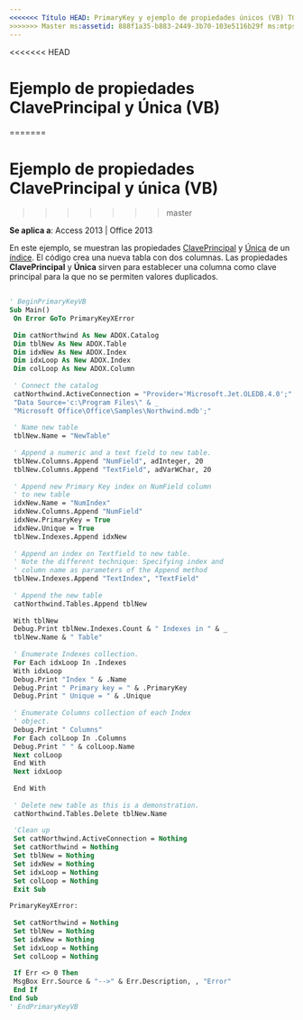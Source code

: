 ```yaml
---
<<<<<<< Título HEAD: PrimaryKey y ejemplo de propiedades únicos (VB) TOCTitle: PrimaryKey y ejemplo de propiedades únicos (VB) === título: ejemplo de propiedades ClavePrincipal y única (VB) TOCTitle: ejemplo de propiedades ClavePrincipal y única (VB)
>>>>>>> Master ms:assetid: 888f1a35-b883-2449-3b70-103e5116b29f ms:mtpsurl: https://msdn.microsoft.com/library/JJ249597(v=office.15) ms:contentKeyID: ms.date 48546137: 18/09/2015 mtps_version: Office.15
---
```


<<<<<<< HEAD
# <a name="primarykey-and-unique-properties-example-vb"></a>Ejemplo de propiedades ClavePrincipal y Única (VB)
=======
# <a name="primarykey-and-unique-properties-example-vb"></a>Ejemplo de propiedades ClavePrincipal y única (VB)
>>>>>>> master


**Se aplica a**: Access 2013 | Office 2013

En este ejemplo, se muestran las propiedades [ClavePrincipal](primarykey-property-adox.md) y [Única](unique-property-adox.md) de un [índice](index-object-adox.md). El código crea una nueva tabla con dos columnas. Las propiedades **ClavePrincipal** y **Única** sirven para establecer una columna como clave principal para la que no se permiten valores duplicados.

```vb 
 
' BeginPrimaryKeyVB 
Sub Main() 
 On Error GoTo PrimaryKeyXError 
 
 Dim catNorthwind As New ADOX.Catalog 
 Dim tblNew As New ADOX.Table 
 Dim idxNew As New ADOX.Index 
 Dim idxLoop As New ADOX.Index 
 Dim colLoop As New ADOX.Column 
 
 ' Connect the catalog 
 catNorthwind.ActiveConnection = "Provider='Microsoft.Jet.OLEDB.4.0';" & _ 
 "Data Source='c:\Program Files\" & _ 
 "Microsoft Office\Office\Samples\Northwind.mdb';" 
 
 ' Name new table 
 tblNew.Name = "NewTable" 
 
 ' Append a numeric and a text field to new table. 
 tblNew.Columns.Append "NumField", adInteger, 20 
 tblNew.Columns.Append "TextField", adVarWChar, 20 
 
 ' Append new Primary Key index on NumField column 
 ' to new table 
 idxNew.Name = "NumIndex" 
 idxNew.Columns.Append "NumField" 
 idxNew.PrimaryKey = True 
 idxNew.Unique = True 
 tblNew.Indexes.Append idxNew 
 
 ' Append an index on Textfield to new table. 
 ' Note the different technique: Specifying index and 
 ' column name as parameters of the Append method 
 tblNew.Indexes.Append "TextIndex", "TextField" 
 
 ' Append the new table 
 catNorthwind.Tables.Append tblNew 
 
 With tblNew 
 Debug.Print tblNew.Indexes.Count & " Indexes in " & _ 
 tblNew.Name & " Table" 
 
 ' Enumerate Indexes collection. 
 For Each idxLoop In .Indexes 
 With idxLoop 
 Debug.Print "Index " & .Name 
 Debug.Print " Primary key = " & .PrimaryKey 
 Debug.Print " Unique = " & .Unique 
 
 ' Enumerate Columns collection of each Index 
 ' object. 
 Debug.Print " Columns" 
 For Each colLoop In .Columns 
 Debug.Print " " & colLoop.Name 
 Next colLoop 
 End With 
 Next idxLoop 
 
 End With 
 
 ' Delete new table as this is a demonstration. 
 catNorthwind.Tables.Delete tblNew.Name 
 
 'Clean up 
 Set catNorthwind.ActiveConnection = Nothing 
 Set catNorthwind = Nothing 
 Set tblNew = Nothing 
 Set idxNew = Nothing 
 Set idxLoop = Nothing 
 Set colLoop = Nothing 
 Exit Sub 
 
PrimaryKeyXError: 
 
 Set catNorthwind = Nothing 
 Set tblNew = Nothing 
 Set idxNew = Nothing 
 Set idxLoop = Nothing 
 Set colLoop = Nothing 
 
 If Err <> 0 Then 
 MsgBox Err.Source & "-->" & Err.Description, , "Error" 
 End If 
End Sub 
' EndPrimaryKeyVB 
```

